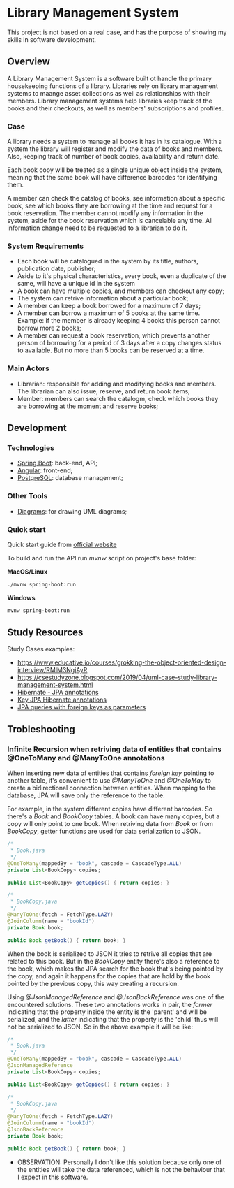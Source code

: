 # Library Management System
This project is not based on a real case, and has the purpose of showing my skills in software development.

## Overview
A Library Management System is a software built ot handle the primary housekeeping functions of a library. Libraries rely on library management systems to maange asset collections as well as relationships with their members. Library management systems help libraries keep track of the books and their checkouts, as well as members' subscriptions and profiles.

### Case
A library needs a system to manage all books it has in its catalogue. With a system the library will register and modify the data of books and members. Also, keeping track of number of book copies, availability and return date.

Each book copy will be treated as a single unique object inside the system, meaning that the same book will have difference barcodes for identifying them.

A member can check the catalog of books, see information about a specific book, see which books they are borrowing at the time and request for a book reservation. The member cannot modify any information in the system, aside for the book reservation which is cancelable any time. All information change need to be requested to a librarian to do it.

### System Requirements
* Each book will be catalogued in the system by its title, authors, publication date, publisher;
* Aside to it's physical characteristics, every book, even a duplicate of the same, will have a unique id in the system
* A book can have multiple copies, and members can checkout any copy;
* The system can retrive information about a particular book;
* A member can keep a book borrowed for a maximum of 7 days;
* A member can borrow a maximum of 5 books at the same time. Example: if the member is already keeping 4 books this person cannot borrow more 2 books;
* A member can request a book reservation, which prevents another person of borrowing for a period of 3 days after a copy changes status to available. But no more than 5 books can be reserved at a time.

### Main Actors
* Librarian: responsible for adding and modifying books and members. The librarian can also issue, reserve, and return book items;
* Member: members can search the catalogm, check which books they are borrowing at the moment and reserve books;

## Development

### Technologies
* [Spring Boot](https://spring.io/): back-end, API;
* [Angular](https://angular.io/): front-end;
* [PostgreSQL](https://www.postgresql.org/): database management;

### Other Tools
* [Diagrams](https://app.diagrams.net/): for drawing UML diagrams;

### Quick start
Quick start guide from [official website](https://spring.io/quickstart)

To build and run the API run _mvnw_ script on project's base folder:

__MacOS/Linux__
```bash
./mvnw spring-boot:run
```

__Windows__
```bash
mvnw spring-boot:run
```

## Study Resources
Study Cases examples:

* https://www.educative.io/courses/grokking-the-object-oriented-design-interview/RMlM3NgjAyR
* https://csestudyzone.blogspot.com/2019/04/uml-case-study-library-management-system.html
* [Hibernate - JPA annotations](https://www.techferry.com/articles/hibernate-jpa-annotations.html)
* [Key JPA Hibernate annotations](https://thorben-janssen.com/key-jpa-hibernate-annotations/)
* [JPA queries with foreign keys as parameters](https://stackoverflow.com/questions/49831492/how-to-perform-a-query-in-spring-data-jpa-with-a-foreign-key)

## Trobleshooting

### Infinite Recursion when retriving data of entities that contains @OneToMany and @ManyToOne annotations
When inserting new data of entities that contains _foreign key_ pointing to another table, it's convenient to use _@ManyToOne_ and _@OneToMay_ to create a bidirectional connection between entities. When mapping to the database, JPA will save only the reference to the table.

For example, in the system different copies have different barcodes. So there's a _Book_ and _BookCopy_ tables. A book can have many copies, but a copy will only point to one book. When retriving data from _Book_ or from _BookCopy_, getter functions are used for data serialization to JSON.

```java
/*
 * Book.java
 */
@OneToMany(mappedBy = "book", cascade = CascadeType.ALL)
private List<BookCopy> copies;

public List<BookCopy> getCopies() { return copies; }
```

```java
/*
 * BookCopy.java
 */
@ManyToOne(fetch = FetchType.LAZY)
@JoinColumn(name = "bookId")
private Book book;

public Book getBook() { return book; }
```

When the book is serialized to JSON it tries to retrive all copies that are related to this book. But in the _BookCopy_ entity there's also a reference to the book, which makes the JPA search for the book that's being pointed by the copy, and again it happens for the copies that are hold by the book pointed by the previous copy, this way creating a recursion.

Using _@JsonManagedReference_ and _@JsonBackReference_ was one of the encountered solutions. These two annotations works in pair, the _former_ indicating that the property inside the entity is the 'parent' and will be serialized, and the _latter_ indicating that the property is the 'child' thus will not be serialized to JSON. So in the above example it will be like:

```java
/*
 * Book.java
 */
@OneToMany(mappedBy = "book", cascade = CascadeType.ALL)
@JsonManagedReference
private List<BookCopy> copies;

public List<BookCopy> getCopies() { return copies; }
```

```java
/*
 * BookCopy.java
 */
@ManyToOne(fetch = FetchType.LAZY)
@JoinColumn(name = "bookId")
@JsonBackReference
private Book book;

public Book getBook() { return book; }
```

* OBSERVATION: Personally I don't like this solution because only one of the entities will take the data referenced, which is not the behaviour that I expect in this software.